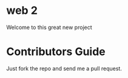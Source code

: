 web 2
=====

Welcome to this great new project

Contributors Guide
==================

Just fork the repo and send me a pull request.
